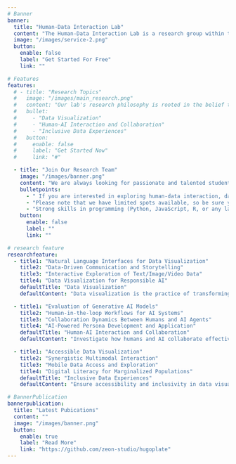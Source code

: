 ```yaml
---
# Banner
banner:
  title: "Human-Data Interaction Lab"
  content: "The Human-Data Interaction Lab is a research group within the Department of Computer Science at Yonsei University, dedicated to exploring the interaction between data and humans."
  image: "/images/service-2.png"
  button:
    enable: false
    label: "Get Started For Free"
    link: ""

# Features
features:
  # - title: "Research Topics"
  #   image: "/images/main_research.png"
  #   content: "Our lab's research philosophy is rooted in the belief that \"data should go beyond efficiency to become a tool that enriches people and society.\" To realize this vision, the Human-Data Interaction Lab focuses on the following core research areas"
  #   bullet:
  #     - "Data Visualization"
  #     - "Human-AI Interaction and Collaboration"
  #     - "Inclusive Data Experiences"
  #   button:
  #     enable: false
  #     label: "Get Started Now"
  #     link: "#"

  - title: "Join Our Research Team"
    image: "/images/banner.png"
    content: "We are always looking for passionate and talented students to join our research group."
    bulletpoints:
      - " If you are interested in exploring human-data interaction, data visualization, or human-centered AI and want to contribute to innovative research in these fields, feel free to reach out to us (anyone in the lab) via email!"
      - "Please note that we have limited spots available, so be sure you are ready to commit to challenging and meaningful work."
      - "Strong skills in programming (Python, JavaScript, R, or any language you are most comfortable with) and a curiosity for data-driven problem-solving are highly encouraged before contacting us."
    button:
      enable: false
      label: ""
      link: ""

# research feature
researchfeature:
  - title1: "Natural Language Interfaces for Data Visualization"
    title2: "Data-Driven Communication and Storytelling"
    title3: "Interactive Exploration of Text/Image/Video Data"
    title4: "Data Visualization for Responsible AI"
    defaultTitle: "Data Visualization"
    defaultContent: "Data visualization is the practice of transforming raw data into graphical representations that are easy to understand, interpret, and act upon. It bridges the gap between complex datasets and meaningful insights, enabling researchers and stakeholders to make informed decisions."

  - title1: "Evaluation of Generative AI Models"
    title2: "Human-in-the-loop Workflows for AI Systems"
    title3: "Collaboration Dynamics Between Humans and AI Agents"
    title4: "AI-Powered Persona Development and Application"
    defaultTitle: "Human-AI Interaction and Collaboration"
    defaultContent: "Investigate how humans and AI collaborate effectively through visualization. Our research explores various aspects of human-AI interaction, ensuring that AI systems are designed with human needs and feedback in mind."

  - title1: "Accessible Data Visualization"
    title2: "Synergistic Multimodal Interaction"
    title3: "Mobile Data Access and Exploration"
    title4: "Digital Literacy for Marginalized Populations"
    defaultTitle: "Inclusive Data Experiences"
    defaultContent: "Ensure accessibility and inclusivity in data visualization. Our research focuses on designing data experiences that are adaptable to diverse user needs, enabling equitable access to information regardless of ability, device, or background."

# BannerPublication
bannerpublication:
  title: "Latest Pubications"
  content: ""
  image: "/images/banner.png"
  button:
    enable: true
    label: "Read More"
    link: "https://github.com/zeon-studio/hugoplate"
---
```

